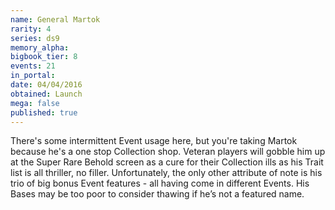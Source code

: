 ```yaml
---
name: General Martok
rarity: 4
series: ds9
memory_alpha:
bigbook_tier: 8
events: 21
in_portal:
date: 04/04/2016
obtained: Launch
mega: false
published: true
---
```


There's some intermittent Event usage here, but you're taking Martok because he's a one stop Collection shop. Veteran players will gobble him up at the Super Rare Behold screen as a cure for their Collection ills as his Trait list is all thriller, no filler. Unfortunately, the only other attribute of note is his trio of big bonus Event features - all having come in different Events. His Bases may be too poor to consider thawing if he’s not a featured name.
